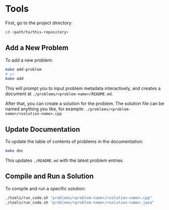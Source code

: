 # Tools

First, go to the project directory:

```sh
cd <path/to/this-repository>
```

## Add a New Problem

To add a new problem:

```sh
make add-problem
# or
make add
```

This will prompt you to input problem metadata interactively, and creates a document at `./problems/<problem-name>/README.md`.

After that, you can create a solution for the problem. The solution file can be named anything you like, for example: `./problems/<problem-name>/<solution-name>.cpp`

## Update Documentation

To update the table of contents of problems in the documentation:

```sh
make doc
```

This updates `./README.md` with the latest problem entries.

## Compile and Run a Solution

To compile and run a specific solution:

```sh
./tools/run_code.sh "problems/<problem-name>/<solution-name>.cpp"
./tools/run_code.sh "problems/<problem-name>/<solution-name>.java"
```
